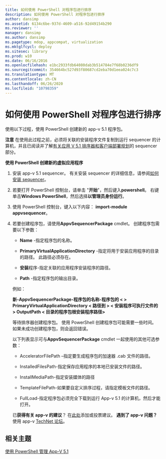 ```yaml
---
title: 如何使用 PowerShell 对程序包进行排序
description: 如何使用 PowerShell 对程序包进行排序
author: dansimp
ms.assetid: 6134c6be-937d-4609-a516-92d49154b290
ms.reviewer: ''
manager: dansimp
ms.author: dansimp
ms.pagetype: mdop, appcompat, virtualization
ms.mktglfcycl: deploy
ms.sitesec: library
ms.prod: w10
ms.date: 06/16/2016
ms.openlocfilehash: e1bc2933fdb64080dab3b514784e7f68b0236df9
ms.sourcegitcommit: 354664bc527d93f80687cd2eba70d1eea024c7c3
ms.translationtype: MT
ms.contentlocale: zh-CN
ms.lasthandoff: 06/26/2020
ms.locfileid: "10798359"
---
```

# 如何使用 PowerShell 对程序包进行排序


使用以下过程，使用 PowerShell 创建新的 app-v 5.1 程序包。

**注意** 在使用此过程之前，必须将关联的安装程序文件复制到运行 sequencer 的计算机，并且已阅读并了解[有关应用 V 5.1 排序器和客户端部署规划](planning-for-the-app-v-51-sequencer-and-client-deployment.md)的 sequencer 部分。

 

**使用 PowerShell 创建新的虚拟应用程序**

1.  安装 app-v 5.1 sequencer。 有关安装 sequencer 的详细信息，请参阅[如何安装 sequencer](how-to-install-the-sequencer-51beta-gb18030.md)。

2.  若要打开 PowerShell 控制台，请单击 "**开始**"，然后键入**powershell**。 右键单击**Windows PowerShell**，然后选择**以管理员身份运行**。

3.  使用 PowerShell 控制台，键入以下内容： **import-module appvsequencer**。

4.  若要创建程序包，请使用**AppvSequencerPackage** cmdlet。 创建程序包需要以下参数：

    -   **Name** -指定程序包的名称。

    -   **PrimaryVirtualApplicationDirectory** -指定将用于安装应用程序的目录的路径。 此路径必须存在。

    -   **安装**程序-指定关联的应用程序安装程序的路径。

    -   **Path** -指定程序包的输出目录。

    例如：

    **新-AppvSequencerPackage-程序包的名称-程序包的 &lt; &gt; PrimaryVirtualApplicationDirectory &lt; 路径到 &gt; &lt; 安装程序可执行文件的 &gt; OutputPath &lt; 目录的程序包根安装程序路径&gt;**

    等待排序器创建程序包。 使用 PowerShell 创建程序包可能需要一些时间。 如果未成功创建程序包，则会返回错误。

    以下列表显示可与**AppvSequencerPackage** cmdlet 一起使用的其他可选参数：

    -   AcceleratorFilePath –指定要生成程序包的加速器 .cab 文件的路径。

    -   InstalledFilesPath-指定保存应用程序的本地已安装文件的路径。

    -   InstallMediaPath-指定安装媒体的路径

    -   TemplateFilePath-如果要自定义排序过程，请指定模板文件的路径。

    -   FullLoad-指定程序包必须完全下载到运行 App-v 5.1 的计算机，然后才能打开。

    已**获得有关 app-v 的建议**？ 在[此处](http://appv.uservoice.com/forums/280448-microsoft-application-virtualization)添加或投票建议。 **遇到了 app-v 问题？** 使用 app-v [TechNet 论坛](https://social.technet.microsoft.com/Forums/home?forum=mdopappv)。

## 相关主题


[使用 PowerShell 管理 App-V 5.1](administering-app-v-51-by-using-powershell.md)

 

 





